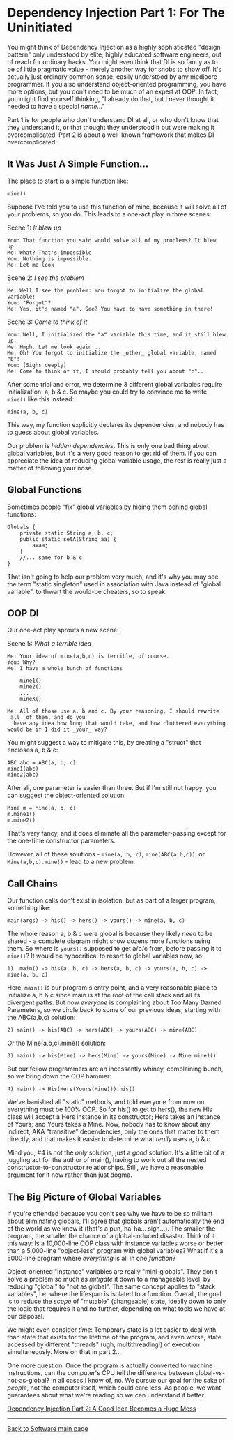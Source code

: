 # Dependency Injection Part 1: For The Uninitiated

You might think of Dependency Injection as a highly sophisticated "design pattern" only understood by elite, highly educated software engineers, out of reach for ordinary hacks. You might even think that DI is so fancy as to be of little pragmatic value - merely another way for snobs to show off. It's actually just ordinary common sense, easily understood by any mediocre programmer. If you also understand object-oriented programming, you have more options, but you don't need to be much of an expert at OOP. In fact, you might find yourself thinking, "I already do that, but I never thought it needed to have a special *name*..."

Part 1 is for people who don't understand DI at all, or who don't know that they understand it, or that thought they understood it but were making it overcomplicated. Part 2 is about a well-known framework that makes DI overcomplicated.

## It Was Just A Simple Function...

The place to start is a simple function like:

    mine()

Suppose I've told you to use this function of mine, because it will solve all of your problems, so you do. This leads to a one-act play in three scenes:

Scene 1: *It blew up*

    You: That function you said would solve all of my problems? It blew up.
    Me: What? That's impossible
    You: Nothing is impossible.
    Me: Let me look

Scene 2: *I see the problem*

    Me: Well I see the problem: You forgot to initialize the global variable!
    You: "Forgot"?
    Me: Yes, it's named "a". See? You have to have something in there!

Scene 3: *Come to think of it*

    You: Well, I initialized the "a" variable this time, and it still blew up.
    Me: Hmph. Let me look again...
    Me: Oh! You forgot to initialize the _other_ global variable, named "b"!
    You: [Sighs deeply]
    Me: Come to think of it, I should probably tell you about "c"...

After some trial and error, we determine 3 different global variables require initialization: a, b & c. So maybe you could try to convince me to write `mine()` like this instead:

    mine(a, b, c)

This way, my function explicitly declares its dependencies, and nobody has to guess about global variables.

Our problem is _hidden dependencies_. This is only one bad thing about global variables, but it's a very good reason to get rid of them. If you can appreciate the idea of reducing global variable usage, the rest is really just a matter of following your nose.

## Global Functions

Sometimes people "fix" global variables by hiding them behind global functions:

    Globals {
        private static String a, b, c;
        public static setA(String aa) {
            a=aa;
        }
        //... same for b & c
    }

That isn't going to help our problem very much, and it's why you may see the term "static singleton" used in association with Java instead of "global variable", to thwart the would-be cheaters, so to speak.

## OOP DI

Our one-act play sprouts a new scene:

Scene 5: *What a terrible idea*

    Me: Your idea of mine(a,b,c) is terrible, of course.
    You: Why?
    Me: I have a whole bunch of functions

        mine1()
        mine2()
        ...
        mineX()

    Me: All of those use a, b and c. By your reasoning, I should rewrite _all_ of them, and do you
      have any idea how long that would take, and how cluttered everything would be if I did it _your_ way?

You might suggest a way to mitigate this, by creating a "struct" that encloses a, b & c:

    ABC abc = ABC(a, b, c)
    mine1(abc)
    mine2(abc)

After all, one parameter is easier than three. But if I'm still not happy, you can suggest the object-oriented solution:

    Mine m = Mine(a, b, c)
    m.mine1()
    m.mine2()

That's very fancy, and it does eliminate all the parameter-passing except for the one-time constructor parameters.

However, all of these solutions - `mine(a, b, c)`, `mine(ABC(a,b,c))`, or `Mine(a,b,c).mine()` - lead to a new problem.

## Call Chains

Our function calls don't exist in isolation, but as part of a larger program, something like:

    main(args) -> his() -> hers() -> yours() -> mine(a, b, c)

The whole reason a, b & c were global is because they likely *need* to be shared - a complete diagram might show dozens more functions using them. So where is `yours()` supposed to get a/b/c from, before passing it to `mine()`? It would be hypocritical to resort to global variables now, so:

    1)  main() -> his(a, b, c) -> hers(a, b, c) -> yours(a, b, c) -> mine(a, b, c)

Here, `main()` is our program's entry point, and a very reasonable place to initialize a, b & c since main is at the root of the call stack and all its divergent paths. But now _everyone_ is complaining about Too Many Darned Parameters, so we circle back to some of our previous ideas, starting with the ABC(a,b,c) solution:

    2) main() -> his(ABC) -> hers(ABC) -> yours(ABC) -> mine(ABC)

Or the Mine(a,b,c).mine() solution:

    3) main() -> his(Mine) -> hers(Mine) -> yours(Mine) -> Mine.mine1()

But our fellow programmers are an incessantly whiney, complaining bunch, so we bring down the OOP hammer:

    4) main() -> His(Hers(Yours(Mine))).his()

We've banished all "static" methods, and told everyone from now on everything must be 100% OOP. So for his() to get to hers(), the new His class will accept a Hers instance in its constructor; Hers takes an instance of Yours; and Yours takes a Mine. Now, nobody has to know about any indirect, AKA "transitive" dependencies, only the ones that matter to them directly, and that makes it easier to determine what *really* uses a, b & c.

Mind you, #4 is not the _only_ solution, just a _good_ solution. It's a little bit of a juggling act for the author of main(), having to work out all the nested constructor-to-constructor relationships. Still, we have a reasonable argument for it now rather than just dogma.

## The Big Picture of Global Variables

If you're offended because you don't see why we have to be so militant about eliminating globals, I'll agree that globals aren't automatically the end of the world as we know it (that's a pun, ha-ha... sigh...). The smaller the program, the smaller the chance of a global-induced disaster. Think of it this way: Is a 10,000-line OOP class with instance variables worse or better than a 5,000-line "object-less" program with global variables? What if it's a 5000-line program where *everything* is all in one _function_?

Object-oriented "instance" variables are really "mini-globals". They don't solve a problem so much as _mitigate_ it down to a manageable level, by reducing "global" to "not as global". The same concept applies to "stack variables", i.e. where the lifespan is isolated to a function. Overall, the goal is to reduce the _scope_ of "mutable" (changeable) state, ideally down to only the logic that requires it and no further, depending on what tools we have at our disposal.

We might even consider _time_: Temporary state is a lot easier to deal with than state that exists for the lifetime of the program, and even worse, state accessed by different "threads" (ugh, multithreading!) of execution simultaneously. More on that in part 2...

One more question: Once the program is actually converted to machine instructions, can the computer's CPU tell the difference between global-vs-not-as-global? In all cases I know of, no. We pursue our goal for the sake of _people_, not the computer itself, which could care less. As people, we want guarantees about what we're reading so we can understand it better.

[Dependency Injection Part 2: A Good Idea Becomes a Huge Mess](./DependencyInjectionPart2.md)

----

[Back to Software main page](./README.md)
